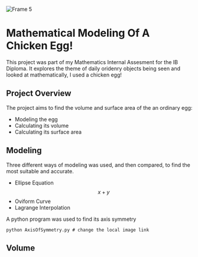 ![Frame 5](https://github.com/user-attachments/assets/2363a506-bd27-4b5e-adfb-267a41e6157a)

# Mathematical Modeling Of A Chicken Egg!

This project was part of my Mathematics Internal Assesment for the IB Diploma. It explores the theme of daily oridenry objects being seen and looked at mathematically, I used a chicken egg!

## Project Overview

The project aims to find the volume and surface area of the an ordinary egg:

- Modeling the egg
- Calculating its volume
- Calculating its surface area

## Modeling

Three different ways of modeling was used, and then compared, to find the most suitable and accurate.

- Ellipse Equation
$$
x+y
$$
- Oviform Curve
- Lagrange Interpolation

A python program was used to find its axis symmetry

```{python}
python AxisOfSymmetry.py # change the local image link
```

## Volume




